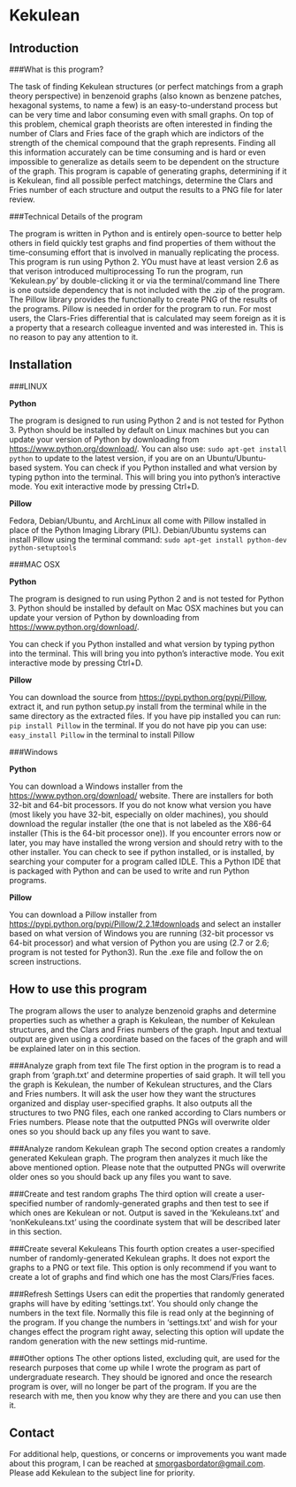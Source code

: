 Kekulean
========
Introduction
------------
###What is this program?

The task of finding Kekulean structures (or perfect matchings from a graph theory perspective) in benzenoid graphs (also known as benzene patches, hexagonal systems, to name a few) is an easy-to-understand process but can be very time and labor consuming even with small graphs. On top of this problem, chemical graph theorists are often interested in finding the number of Clars and Fries face of the graph which are indictors of the strength of the chemical compound that the graph represents. Finding all this information accurately can be time consuming and is hard or even impossible to generalize as details seem to be dependent on the structure of the graph.
This program is capable of generating graphs, determining if it is Kekulean, find all possible perfect matchings, determine the Clars and Fries number of each structure and output the results to a PNG file for later review.

###Technical Details of the program

The program is written in Python and is entirely open-source to better help others in field quickly test graphs and find properties of them without the time-consuming effort that is involved in manually replicating the process.  This program is run using Python 2. YOu must have at least version 2.6 as that verison introduced multiprocessing
To run the program, run ‘Kekulean.py’ by double-clicking it or via the terminal/command line
There is one outside dependency that is not included with the .zip of the program. The Pillow library provides the functionally to create PNG of the results of the programs. Pillow is needed in order for the program to run.
For most users, the Clars-Fries differential that is calculated may seem foreign as it is a property that a research colleague invented and was interested in.  This is no reason to pay any attention to it.

Installation
------------
###LINUX

**Python**

The program is designed to run using Python 2 and is not tested for Python 3. Python should be installed by default on Linux machines but you can update your version of Python by downloading from https://www.python.org/download/.  You can also use: ```sudo apt-get install python``` to update to the latest version, if you are on an Ubuntu/Ubuntu-based system.
You can check if you Python installed and what version by typing python into the terminal. This will bring you into python’s interactive mode. You exit interactive mode by pressing Ctrl+D.

**Pillow**

Fedora, Debian/Ubuntu, and ArchLinux all come with Pillow installed in place of the Python Imaging Library (PIL).  Debian/Ubuntu systems can install Pillow using the terminal command: ```sudo apt-get install python-dev python-setuptools``` 

###MAC OSX

**Python**

The program is designed to run using Python 2 and is not tested for Python 3. Python should be installed by default on Mac OSX machines but you can update your version of Python by downloading from https://www.python.org/download/.  

You can check if you Python installed and what version by typing python into the terminal. This will bring you into python’s interactive mode. You exit interactive mode by pressing Ctrl+D.


**Pillow**

You can download the source from https://pypi.python.org/pypi/Pillow, extract it, and run python setup.py install from the terminal while in the same directory as the extracted files. If you have pip installed you can run: ```pip install Pillow``` in the terminal. If you do not have pip you can use: ```easy_install Pillow``` in the terminal to install Pillow

###Windows

**Python**

You can download a Windows installer from the https://www.python.org/download/ website. There are installers for both 32-bit and 64-bit processors. If you do not know what version you have (most likely you have 32-bit, especially on older machines), you should download the regular installer (the one that is not labeled as the X86-64 installer (This is the 64-bit processor one)).  If you encounter errors now or later, you may have installed the wrong version and should retry with to the other installer.  You can check to see if python installed, or is installed, by searching your computer for a program called IDLE. This a Python IDE that is packaged with Python and can be used to write and run Python programs.

**Pillow**

You can download a Pillow installer from https://pypi.python.org/pypi/Pillow/2.2.1#downloads and select an installer based on what version of Windows you are running (32-bit processor vs 64-bit processor) and what version of Python you are using (2.7 or 2.6; program is not tested for Python3).
Run the .exe file and follow the on screen instructions.

How to use this program
-----------------------
The program allows the user to analyze benzenoid graphs and determine properties such as whether a graph is Kekulean, the number of Kekulean structures, and the Clars and Fries numbers of the graph.  Input and textual output are given using a coordinate based on the faces of the graph and will be explained later on in this section. 

###Analyze graph from text file
The first option in the program is to read a graph from ‘graph.txt’ and determine properties of said graph. It will tell you the graph is Kekulean, the number of Kekulean structures, and the Clars and Fries numbers. It will ask the user how they want the structures organized and display user-specified graphs. It also outputs all the structures to two PNG files, each one ranked according to Clars numbers or Fries numbers. Please note that the outputted PNGs will overwrite older ones so you should back up any files you want to save.  

###Analyze random Kekulean graph
The second option creates a randomly generated Kekulean graph. The program then analyzes it much like the above mentioned option. Please note that the outputted PNGs will overwrite older ones so you should back up any files you want to save.  

###Create and test random graphs
The third option will create a user-specified number of randomly-generated graphs and then test to see if which ones are Kekulean or not.  Output is saved in the ‘Kekuleans.txt’ and ‘nonKekuleans.txt’ using the coordinate system that will be described later in this section.

###Create several Kekuleans
This fourth option creates a user-specified number of randomly-generated Kekulean graphs. It does not export the graphs to a PNG or text file.  This option is only recommend if you want to create a lot of graphs and find which one has the most Clars/Fries faces.

###Refresh Settings
Users can edit the properties that randomly generated graphs will have by editing ‘settings.txt’.  You should only change the numbers in the text file.  Normally this file is read only at the beginning of the program. If you change the numbers in ‘settings.txt’ and wish for your changes effect the program right away, selecting this option will update the random generation with the new settings mid-runtime.

###Other options
The other options listed, excluding quit, are used for the research purposes that come up while I wrote the program as part of undergraduate research.  They should be ignored and once the research program is over, will no longer be part of the program. If you are the research with me, then you know why they are there and you can use then it.

Contact
-------
For additional help, questions, or concerns or improvements you want made about this program, I can be reached at smorgasbordator@gmail.com. Please add Kekulean to the subject line for priority.

